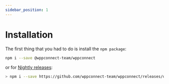 ```yaml
---
sidebar_position: 1
---
```


# Installation

The first thing that you had to do is install the `npm package`:

```bash
npm i --save @wppconnect-team/wppconnect
```

or for [Nightly releases](https://github.com/wppconnect-team/wppconnect/releases/tag/nightly):

```bash
> npm i --save https://github.com/wppconnect-team/wppconnect/releases/download/nightly/wppconnect-nightly.tgz
```
